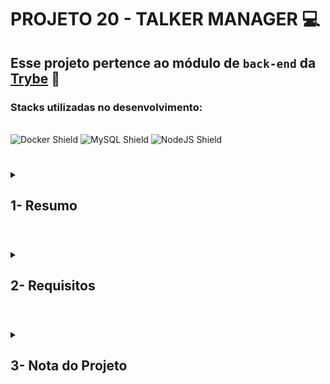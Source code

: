 # PROJETO 20 - TALKER MANAGER :computer:

## Esse projeto pertence ao módulo de `back-end` da [Trybe](https://www.betrybe.com/) :green_heart:

### Stacks utilizadas no desenvolvimento:
<div style="display: inline_block"><br>
  <img src="https://img.shields.io/badge/Docker-2CA5E0?style=for-the-badge&logo=docker&logoColor=white" alt="Docker Shield" />
  <img src="https://img.shields.io/badge/MySQL-005C84?style=for-the-badge&logo=mysql&logoColor=white" alt="MySQL Shield" />
  <img src="https://img.shields.io/badge/Node.js-339933?style=for-the-badge&logo=nodedotjs&logoColor=white" alt="NodeJS Shield" />

</div>
 
 #
<details>
 
<summary>
  
## 1- Resumo
  
</summary>

Para realizar esse projeto desenvolvi uma API tendo em mente as 4 operações básicas de uma aplicação, o CRUD (Create, Read, Update e Delete). Além disso desenvolvi endpoints que liam e escreviam em um arquivo utilizando o módulo fs do Node.JS. Esse módulo disponibiliza diversas funcionalidades úteis para acessar e interagir com algum arquivo do sistema.
  
No processo de desenvolvimento usei o Docker para envolver a aplicação em seu próprio ambiente, Node.JS para transação de dados e requisições assíncronas do back-end , JavaScript e o Express para criar um servidor na aplicação.

Por fim, com objetivo de validar e tratar as informações, criei diversos middlewares que foram implementados nos endpoints de acordo com a necessidade de cada um. Veja mais abaixo!
  
</details>

#

<details>
 
<summary>
 
## 2- Requisitos

</summary>

* I. Crie o endpoint GET /talker
* II. Crie o endpoint GET /talker/:id
* III. Crie o endpoint POST /login
* IV. Adicione as validações para o endpoint /login
* V. Crie o endpoint POST /talker
* VI. Crie o endpoint PUT /talker/:id
* VII. Crie o endpoint DELETE /talker/:id
* VIII. Crie o endpoint GET /talker/search e o parâmetro de consulta q=searchTerm
* IX. Crie no endpoint GET /talker/search o parâmetro de consulta rate=rateNumber
* X. Crie no endpoint GET /talker/search o parâmetro de consulta date=watchedDate
* XI. Crie o endpoint PATCH /talker/rate/:id
* XII. Crie o endpoint GET /talker/db
  
</details>

# 

<details>
 
<summary>

## 3- Nota do Projeto
 
</summary>

## 100% :heavy_check_mark:

![Project-talker-manager-grade]()

</details> 
 
# 
